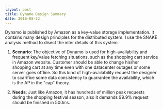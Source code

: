 ```yaml
---
layout: post
title: Dynamo Design Summary
date: 2016-08-22
---
```



Dynamo is published by Amazon as a key-value storage implementation. It contains many design principles for the distributed system. 
I use the SNAKE analysis method to disect the inter details of this system.

1. **Scenario**: The objective of Dynamo is used for high-availability and frequent key/value fetching situations, such as the shopping cart service in Amazon website. Customer should be able to change his/her shopping cart at any time even with one datacenter outages
or some server goes offline. So this kind of high-availability request the designer to scarifice some data consistency to guarrantee
the availability, which is the AP in the "cap" theory.

2. **Needs**: Just like Amazon, it has hundreds of million peak requests during the shopping festival season, also it demands 99.9% request should be finished in 500ms. 
